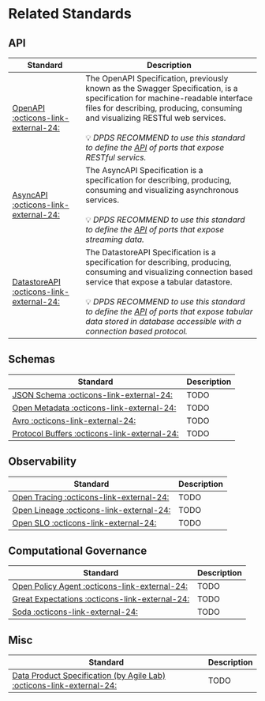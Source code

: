 # Related Standards 

## API

Standard | Description
---|---
<a href="https://www.openapis.org/" target="_blank">OpenAPI :octicons-link-external-24:</a> | The OpenAPI Specification, previously known as the Swagger Specification, is a specification for machine-readable interface files for describing, producing, consuming and visualizing RESTful web services.<br/><br/>:bulb: *DPDS RECOMMEND to use this standard to define the [API](../quickstart/interface.md#fields) of ports that expose RESTful servics.*
<a href="https://www.asyncapi.com/" target="_blank">AsyncAPI :octicons-link-external-24:</a> | The AsyncAPI Specification is a specification for describing, producing, consuming and visualizing asynchronous services.<br/><br/>:bulb: *DPDS RECOMMEND to use this standard to define the [API](../quickstart/interface.md#fields) of ports that expose streaming data.*
<a href="#" target="_blank">DatastoreAPI :octicons-link-external-24:</a> | The DatastoreAPI Specification is a specification for describing, producing, consuming and visualizing connection based service that expose a tabular datastore.<br/><br/>:bulb: *DPDS RECOMMEND to use this standard to define the [API](../quickstart/interface.md#fields) of ports that expose tabular data stored in database accessible with a connection based protocol.*


## Schemas

Standard | Description
---|---
<a href="https://json-schema.org/" target="_blank">JSON Schema :octicons-link-external-24:</a> | TODO
<a href="https://open-metadata.org/" target="_blank">Open Metadata :octicons-link-external-24:</a> | TODO
<a href="https://avro.apache.org/" target="_blank">Avro :octicons-link-external-24:</a> | TODO
<a href="https://developers.google.com/protocol-buffers/" target="_blank">Protocol Buffers :octicons-link-external-24:</a> | TODO


## Observability

Standard | Description
---|---
<a href="https://opentracing.io/" target="_blank">Open Tracing :octicons-link-external-24:</a> | TODO
<a href="https://openlineage.io/" target="_blank">Open Lineage :octicons-link-external-24:</a> | TODO
<a href="https://openslo.com/" target="_blank">Open SLO :octicons-link-external-24:</a> | TODO


## Computational Governance

Standard | Description
---|---
<a href="https://www.openpolicyagent.org/" target="_blank">Open Policy Agent :octicons-link-external-24:</a> | TODO
<a href="https://greatexpectations.io/" target="_blank">Great Expectations :octicons-link-external-24:</a> | TODO
<a href="https://www.soda.io/" target="_blank">Soda :octicons-link-external-24:</a> | TODO


## Misc

Standard | Description
---|---
<a href="https://github.com/agile-lab-dev/Data-Product-Specification" target="_blank">Data Product Specification (by Agile Lab) :octicons-link-external-24:</a> | TODO

